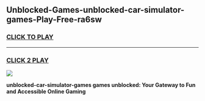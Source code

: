
## Unblocked-Games-unblocked-car-simulator-games-Play-Free-ra6sw
<h3>
<a href="https://premium76.site?title=unblocked-car-simulator-games&ref=19M">CLICK TO PLAY</a></h3>
<hr>

<h3>
<a href="https://premium76.site?title=unblocked-car-simulator-games&ref=19M">CLICK 2 PLAY</a>
  
</h3>

<a href="https://premium76.site?title=unblocked-car-simulator-games&ref=19M"><img src="https://clearcache.store/games.png"></a>


**unblocked-car-simulator-games games unblocked: Your Gateway to Fun and Accessible Online Gaming**
